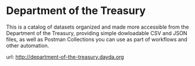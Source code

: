 # Department of the Treasury

This is a catalog of datasets organized and made more accessible from the Department of the Treasury, providing simple dowloadable CSV and JSON files, as well as Postman Collections you can use as part of workflows and other automation.

url: http://department-of-the-treasury.dayda.org

